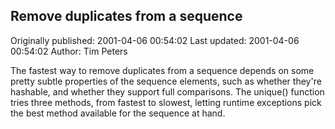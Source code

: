 ## Remove duplicates from a sequence

Originally published: 2001-04-06 00:54:02
Last updated: 2001-04-06 00:54:02
Author: Tim Peters

The fastest way to remove duplicates from a sequence depends on some pretty subtle properties of the sequence elements, such as whether they're hashable, and whether they support full comparisons.  The unique() function tries three methods, from fastest to slowest, letting runtime exceptions pick the best method available for the sequence at hand.